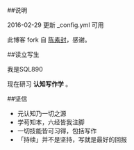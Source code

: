##说明

2016-02-29  更新 _config.yml 可用

此博客 fork 自 [陈素封](www.cnfeat.com/)，感谢。

##读立写生

我是SQL890

现在研习 **认知写作学** 。

##坚信


- 元认知乃一切之源
- 学苟知本，六经皆我注脚 
- 一切技能皆可习得，包括写作
- 「持续」并不是坚持，写就是最好的回报



